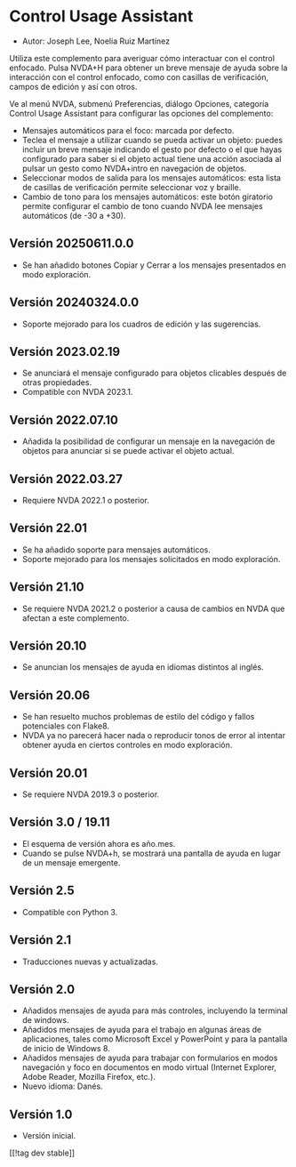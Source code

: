 # Control Usage Assistant #

* Autor: Joseph Lee, Noelia Ruiz Martínez

Utiliza este complemento para averiguar cómo interactuar con el control
enfocado.  Pulsa NVDA+H para obtener un breve mensaje de ayuda sobre la
interacción con el control enfocado, como con casillas de verificación,
campos de edición y así con otros.

Ve al menú NVDA, submenú Preferencias, diálogo Opciones, categoría Control
Usage Assistant para configurar las opciones del complemento:

* Mensajes automáticos para el foco: marcada por defecto.
* Teclea el mensaje a utilizar cuando se pueda activar un objeto: puedes
  incluir un breve mensaje indicando el gesto por defecto o el que hayas
  configurado para saber si el objeto actual tiene una acción asociada al
  pulsar un gesto como NVDA+intro en navegación de objetos.
* Seleccionar modos de salida para los mensajes automáticos: esta lista de
  casillas de verificación permite seleccionar voz y braille.
* Cambio de tono para los mensajes automáticos: este botón giratorio permite
  configurar el cambio de tono cuando NVDA lee mensajes automáticos (de -30
  a +30).

## Versión 20250611.0.0

* Se han añadido botones Copiar y Cerrar a los mensajes presentados en modo
  exploración.

## Versión 20240324.0.0

* Soporte mejorado para los cuadros de edición y las sugerencias.

## Versión 2023.02.19

* Se anunciará el mensaje configurado para objetos clicables después de
  otras propiedades.
* Compatible con NVDA 2023.1.

## Versión 2022.07.10

* Añadida la posibilidad de configurar un mensaje en la navegación de
  objetos para anunciar si se puede activar el objeto actual.

## Versión 2022.03.27

* Requiere NVDA 2022.1 o posterior.

## Versión 22.01

* Se ha añadido soporte para mensajes automáticos.
* Soporte mejorado para los mensajes solicitados en modo exploración.

## Versión 21.10

* Se requiere NVDA 2021.2 o posterior a causa de cambios en NVDA que afectan
  a este complemento.

## Versión 20.10

* Se anuncian los mensajes de ayuda en idiomas distintos al inglés.

## Versión 20.06

* Se han resuelto muchos problemas de estilo del código y fallos potenciales
  con Flake8.
* NVDA ya no parecerá hacer nada o reproducir tonos de error al intentar
  obtener ayuda en ciertos controles en modo exploración.

## Versión 20.01

* Se requiere NVDA 2019.3 o posterior.

## Versión 3.0 / 19.11

* El esquema de versión ahora es año.mes.
* Cuando se pulse NVDA+h, se mostrará una pantalla de ayuda en lugar de un
  mensaje emergente.

## Versión 2.5

* Compatible con Python 3.

## Versión 2.1

* Traducciones nuevas y actualizadas.

## Versión 2.0

* Añadidos mensajes de ayuda para más controles, incluyendo la terminal de
  windows.
* Añadidos mensajes de ayuda para el trabajo en algunas áreas de
  aplicaciones, tales como Microsoft Excel y PowerPoint y para la pantalla
  de inicio de Windows 8.
* Añadidos mensajes de ayuda para trabajar con formularios en modos
  navegación y foco en documentos en modo virtual (Internet Explorer, Adobe
  Reader, Mozilla Firefox, etc.).
* Nuevo idioma: Danés.

## Versión 1.0

* Versión inicial.

[[!tag dev stable]]
